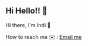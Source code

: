 ## Hi Hello!! 👋
Hi there, I'm Indi 👋 

How to reach me ✉️ : [Email me](mailto:indinamaull@gmail.com) 
